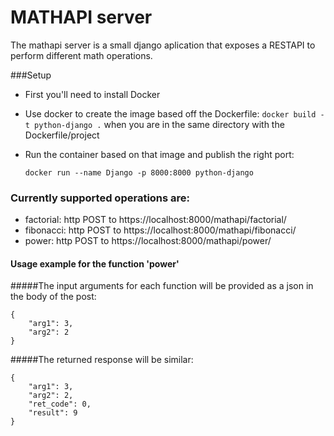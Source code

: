 # MATHAPI server
The mathapi server is a small django aplication that exposes a RESTAPI
to perform different math operations.


###Setup
 * First you'll need to install Docker
 * Use docker to create the image based off the Dockerfile:
 ```docker build -t python-django .``` when you are in the same 
 directory with the Dockerfile/project
 * Run the container based on that image and publish the right port: 
 
   ```docker run --name Django -p 8000:8000 python-django```

### Currently supported operations are:
* factorial: http POST to https://localhost:8000/mathapi/factorial/
* fibonacci: http POST to https://localhost:8000/mathapi/fibonacci/
* power: http POST to https://localhost:8000/mathapi/power/

#### Usage example for the function 'power'
#####The input arguments for each function will be provided as a json in the body of the post:
```
{
    "arg1": 3,
    "arg2": 2
}
```

#####The returned response will be similar:
```
{
    "arg1": 3,
    "arg2": 2,
    "ret_code": 0,
    "result": 9
}
```

